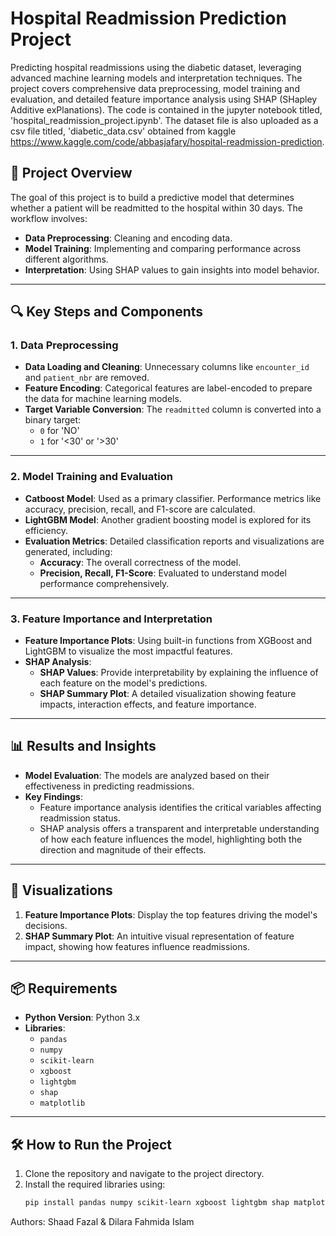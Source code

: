 # Hospital Readmission Prediction Project

Predicting hospital readmissions using the diabetic dataset, leveraging advanced machine learning models and interpretation techniques. The project covers comprehensive data preprocessing, model training and evaluation, and detailed feature importance analysis using SHAP (SHapley Additive exPlanations). The code is contained in the jupyter notebook titled, 'hospital_readmission_project.ipynb'. The dataset file is also uploaded as a csv file titled, 'diabetic_data.csv' obtained from kaggle https://www.kaggle.com/code/abbasjafary/hospital-readmission-prediction.

## 🚀 **Project Overview**
The goal of this project is to build a predictive model that determines whether a patient will be readmitted to the hospital within 30 days. The workflow involves:
- **Data Preprocessing**: Cleaning and encoding data.
- **Model Training**: Implementing and comparing performance across different algorithms.
- **Interpretation**: Using SHAP values to gain insights into model behavior.

---

## 🔍 **Key Steps and Components**

### 1. **Data Preprocessing**
- **Data Loading and Cleaning**: Unnecessary columns like `encounter_id` and `patient_nbr` are removed.
- **Feature Encoding**: Categorical features are label-encoded to prepare the data for machine learning models.
- **Target Variable Conversion**: The `readmitted` column is converted into a binary target: 
  - `0` for 'NO'
  - `1` for '<30' or '>30'

---

### 2. **Model Training and Evaluation**
- **Catboost Model**: Used as a primary classifier. Performance metrics like accuracy, precision, recall, and F1-score are calculated.
- **LightGBM Model**: Another gradient boosting model is explored for its efficiency.
- **Evaluation Metrics**: Detailed classification reports and visualizations are generated, including:
  - **Accuracy**: The overall correctness of the model.
  - **Precision, Recall, F1-Score**: Evaluated to understand model performance comprehensively.

---

### 3. **Feature Importance and Interpretation**
- **Feature Importance Plots**: Using built-in functions from XGBoost and LightGBM to visualize the most impactful features.
- **SHAP Analysis**: 
  - **SHAP Values**: Provide interpretability by explaining the influence of each feature on the model's predictions.
  - **SHAP Summary Plot**: A detailed visualization showing feature impacts, interaction effects, and feature importance.

---

## 📊 **Results and Insights**
- **Model Evaluation**: The models are analyzed based on their effectiveness in predicting readmissions.
- **Key Findings**:
  - Feature importance analysis identifies the critical variables affecting readmission status.
  - SHAP analysis offers a transparent and interpretable understanding of how each feature influences the model, highlighting both the direction and magnitude of their effects.

---

## 🎨 **Visualizations**
1. **Feature Importance Plots**: Display the top features driving the model's decisions.
2. **SHAP Summary Plot**: An intuitive visual representation of feature impact, showing how features influence readmissions.

---

## 📦 **Requirements**
- **Python Version**: Python 3.x
- **Libraries**:
  - `pandas`
  - `numpy`
  - `scikit-learn`
  - `xgboost`
  - `lightgbm`
  - `shap`
  - `matplotlib`

---

## 🛠️ **How to Run the Project**
1. Clone the repository and navigate to the project directory.
2. Install the required libraries using:
   ```bash
   pip install pandas numpy scikit-learn xgboost lightgbm shap matplotlib
Authors: Shaad Fazal & Dilara Fahmida Islam

